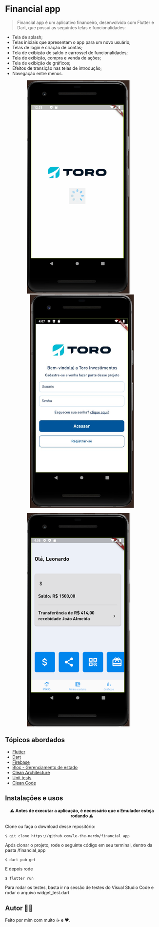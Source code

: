 # Financial app
> Financial app é um aplicativo financeiro, desenvolvido com Flutter e Dart, que possui as seguintes telas e funcionalidades:
- Tela de splash;
- Telas iniciais que apresentam o app para um novo usuário;
- Telas de login e criação de contas;
- Tela de exibição de saldo e carrossel de funcionalidades;
- Tela de exibição, compra e venda de ações;
- Tela de exibição de gráficos;
- Efeitos de transição nas telas de introdução;
- Navegação entre menus.


<p align="center">
  <img src = "https://github.com/le-the-nardo/financial_app/blob/master/images/welcome.gif" height="700">
  &nbsp;&nbsp;&nbsp;&nbsp;&nbsp;
  <img src = "https://github.com/le-the-nardo/financial_app/blob/master/images/telalogin.jpg" height="700">
</p>

<p align="center">
  <img src = "https://github.com/le-the-nardo/financial_app/blob/master/images/Navegacaotelas.gif" height="700">
  &nbsp;&nbsp;&nbsp;&nbsp;&nbsp;
</p>


## Tópicos abordados
- [Flutter](https://flutter.dev/)
- [Dart](https://dart.dev/)
- [Firebase](https://firebase.google.com/)
- [Bloc - Gerenciamento de estado](https://pub.dev/packages/flutter_bloc)
- [Clean Architecture](https://blog.cleancoder.com/uncle-bob/2012/08/13/the-clean-architecture.html)
- [Unit tests](https://flutter.dev/docs/cookbook/testing/unit/introduction)
- [Clean Code](https://www.amazon.com.br/dp/B001GSTOAM/ref=dp-kindle-redirect?_encoding=UTF8&btkr=1)
  

## Instalações e usos

<h4 align="center">
  ⚠️ Antes de executar a aplicação, é necessário que o Emulador esteja rodando ⚠️
</h4>

Clone ou faça o download desse repositório:

```
$ git clone https://github.com/le-the-nardo/financial_app
```

Após clonar o projeto, rode o seguinte código em seu terminal, dentro da pasta /financial_app

```
$ dart pub get
```

E depois rode

```
$ flutter run
```

Para rodar os testes, basta ir na sessão de testes do Visual Studio Code e rodar o arquivo widget_test.dart

## Autor 👦🏻

Feito por mim com muito ☕ e ❤.
